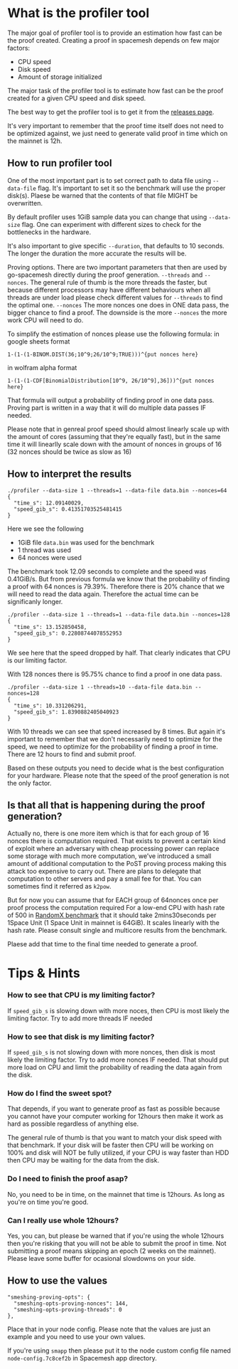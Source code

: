 # What is the profiler tool

The major goal of profiler tool is to provide an estimation how fast can be the proof created.
Creating a proof in spacemesh depends on few major factors:
* CPU speed
* Disk speed
* Amount of storage initialized

The major task of the profiler tool is to estimate how fast can be the proof created for a given CPU speed and disk speed.

The best way to get the profiler tool is to get it from the [releases page](https://github.com/spacemeshos/post-rs/releases).

It's very important to remember that the proof time itself does not need to be optimized against, we just need to generate valid proof in time which on the mainnet is 12h.

## How to run profiler tool

One of the most important part is to set correct path to data file using `--data-file` flag. It's important to set it so the benchmark will use the proper disk(s). Plaese be warned that the contents of that file MIGHT be overwritten.

By default profiler uses 1GiB sample data you can change that using `--data-size` flag. One can experiment with different sizes to check for the bottlenecks in the hardware.

It's also important to give specific `--duration`, that defaults to 10 seconds. The longer the duration the more accurate the results will be.

Proving options. There are two important parameters that then are used by go-spacemesh directly during the proof generation. `--threads` and `--nonces`.
The general rule of thumb is the more threads the faster, but because different processors may have different behaviours when all threads are under load please check different values for `--threads` to find the optimal one.
`--nonces` The more nonces one does in ONE data pass, the bigger chance to find a proof. The downside is the more `--nonces` the more work CPU will need to do.

To simplify the estimation of nonces please use the following formula:
in google sheets format
```
1-(1-(1-BINOM.DIST(36;10^9;26/10^9;TRUE)))^{put nonces here}
```
in wolfram alpha format
```
1-(1-(1-CDF[BinomialDistribution[10^9, 26/10^9],36]))^{put nonces here}
```

That formula will output a probability of finding proof in one data pass. Proving part is written in a way that it will do multiple data passes IF needed.

Please note that in genreal proof speed should almost linearly scale up with the amount of cores (assuming that they're equally fast), but in the same time it will linearlly scale down with the amount of nonces in groups of 16 (32 nonces should be twice as slow as 16)

## How to interpret the results

```
./profiler --data-size 1 --threads=1 --data-file data.bin --nonces=64
{
  "time_s": 12.09140029,
  "speed_gib_s": 0.41351703525481415
}
```

Here we see the following
* 1GiB file `data.bin` was used for the benchmark
* 1 thread was used
* 64 nonces were used

The benchmark took 12.09 seconds to complete and the speed was 0.41GiB/s.
But from previous formula we know that the probability of finding a proof with 64 nonces is 79.39%. Therefore there is 20% chance that we will need to read the data again. Therefore the actual time can be significanly longer.
```
./profiler --data-size 1 --threads=1 --data-file data.bin --nonces=128
{
  "time_s": 13.152850458,
  "speed_gib_s": 0.22808744078552953
}
```

We see here that the speed dropped by half. That clearly indicates that CPU is our limiting factor.

With 128 nonces there is 95.75% chance to find a proof in one data pass.

```
./profiler --data-size 1 --threads=10 --data-file data.bin --nonces=128
{
  "time_s": 10.331206291,
  "speed_gib_s": 1.8390882405040923
}
```

With 10 threads we can see that speed increased by 8 times. But again it's important to remember that we don't necessarily need to optimize for the speed, we need to optimize for the probability of finding a proof in time. There are 12 hours to find and submit proof.

Based on these outputs you need to decide what is the best configuration for your hardware. Please note that the speed of the proof generation is not the only factor.

## Is that all that is happening during the proof generation?
Actually no, there is one more item which is that for each group of 16 nonces there is computation required. That exists to prevent a certain kind of exploit where an adversary with cheap processing power can replace some storage with much more computation, we’ve introduced a small amount of additional computation to the PoST proving process making this attack too expensive to carry out.
There are plans to delegate that computation to other servers and pay a small fee for that. You can sometimes find it referred as `k2pow`.

But for now you can assume that for EACH group of 64nonces once per proof process the computation required
For a low-end CPU with hash rate of 500 in [RandomX benchmark](https://xmrig.com/benchmark) that it should take 2mins30seconds per 1Space Unit (1 Space Unit in mainnet is 64GiB). It scales linearly with the hash rate. Please consult single and multicore results from the benchmark.

Plaese add that time to the final time needed to generate a proof.

# Tips & Hints

### How to see that CPU is my limiting factor?
If `speed_gib_s` is slowing down with more noces, then CPU is most likely the limiting factor. Try to add more threads IF needed

### How to see that disk is my limiting factor?
If `speed_gib_s` is not slowing down with more nonces, then disk is most likely the limiting factor. Try to add more nonces IF needed. That should put more load on CPU and limit the probability of reading the data again from the disk.

### How do I find the sweet spot?
That depends, if you want to generate proof as fast as possible because you cannot have your computer working for 12hours then make it work as hard as possible regardless of anything else.

The general rule of thumb is that you want to match your disk speed with that benchmark. If your disk will be faster then CPU will be working on 100% and disk will NOT be fully utilized, if your CPU is way faster than HDD then CPU may be waiting for the data from the disk.

### Do I need to finish the proof asap?
No, you need to be in time, on the mainnet that time is 12hours. As long as you're on time you're good.

### Can I really use whole 12hours?
Yes, you can, but please be warned that if you're using the whole 12hours then you're risking that you will not be able to submit the proof in time. Not submitting a proof means skipping an epoch (2 weeks on the mainnet). Please leave some buffer for ocasional slowdowns on your side.


## How to use the values

```
"smeshing-proving-opts": {
  "smeshing-opts-proving-nonces": 144,
  "smeshing-opts-proving-threads": 0
},
```

Place that in your node config. Please note that the values are just an example and you need to use your own values.

If you're using `smapp` then please put it to the node custom config file named `node-config.7c8cef2b` in Spacemesh app directory.
